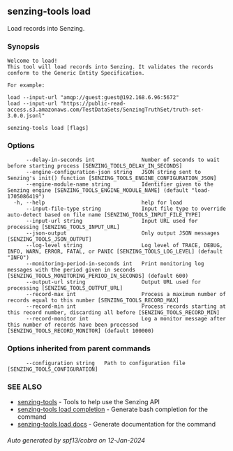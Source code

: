 ## senzing-tools load

Load records into Senzing.

### Synopsis


	Welcome to load!
	This tool will load records into Senzing. It validates the records conform to the Generic Entity Specification.

	For example:

	load --input-url "amqp://guest:guest@192.168.6.96:5672"
	load --input-url "https://public-read-access.s3.amazonaws.com/TestDataSets/SenzingTruthSet/truth-set-3.0.0.jsonl"
    

```
senzing-tools load [flags]
```

### Options

```
      --delay-in-seconds int               Number of seconds to wait before starting process [SENZING_TOOLS_DELAY_IN_SECONDS]
      --engine-configuration-json string   JSON string sent to Senzing's init() function [SENZING_TOOLS_ENGINE_CONFIGURATION_JSON]
      --engine-module-name string          Identifier given to the Senzing engine [SENZING_TOOLS_ENGINE_MODULE_NAME] (default "load-1705086419")
  -h, --help                               help for load
      --input-file-type string             Input file type to override auto-detect based on file name [SENZING_TOOLS_INPUT_FILE_TYPE]
      --input-url string                   Input URL used for processing [SENZING_TOOLS_INPUT_URL]
      --json-output                        Only output JSON messages  [SENZING_TOOLS_JSON_OUTPUT]
      --log-level string                   Log level of TRACE, DEBUG, INFO, WARN, ERROR, FATAL, or PANIC [SENZING_TOOLS_LOG_LEVEL] (default "INFO")
      --monitoring-period-in-seconds int   Print monitoring log messages with the period given in seconds [SENZING_TOOLS_MONITORING_PERIOD_IN_SECONDS] (default 600)
      --output-url string                  Output URL used for processing [SENZING_TOOLS_OUTPUT_URL]
      --record-max int                     Process a maximum number of records equal to this number [SENZING_TOOLS_RECORD_MAX]
      --record-min int                     Process records starting at this record number, discarding all before [SENZING_TOOLS_RECORD_MIN]
      --record-monitor int                 Log a monitor message after this number of records have been processed [SENZING_TOOLS_RECORD_MONITOR] (default 100000)
```

### Options inherited from parent commands

```
      --configuration string   Path to configuration file [SENZING_TOOLS_CONFIGURATION]
```

### SEE ALSO

* [senzing-tools](senzing-tools.md)	 - Tools to help use the Senzing API
* [senzing-tools load completion](senzing-tools_load_completion.md)	 - Generate bash completion for the command
* [senzing-tools load docs](senzing-tools_load_docs.md)	 - Generate documentation for the command

###### Auto generated by spf13/cobra on 12-Jan-2024
